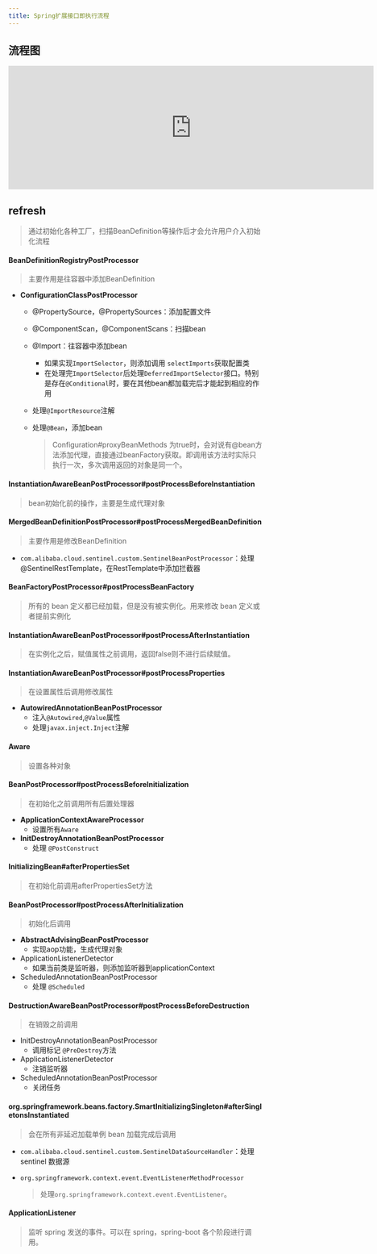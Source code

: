 ```yaml
---
title: Spring扩展接口即执行流程
---
```


## 流程图

<iframe id="embed_dom" name="embed_dom" frameborder="0" style="display:block;width:725px; height:245px;" src="https://www.processon.com/embed/612318b37d9c0856876bb0de"></iframe>



## refresh

> 通过初始化各种工厂，扫描BeanDefinition等操作后才会允许用户介入初始化流程



#### BeanDefinitionRegistryPostProcessor

> 主要作用是往容器中添加BeanDefinition

- **ConfigurationClassPostProcessor**
  - @PropertySource，@PropertySources：添加配置文件
  
  - @ComponentScan，@ComponentScans：扫描bean
  
  - @Import：往容器中添加bean
    - 如果实现`ImportSelector`，则添加调用 `selectImports`获取配置类
    - 在处理完`ImportSelector`后处理`DeferredImportSelector`接口。特别是存在`@Conditional`时，要在其他bean都加载完后才能起到相应的作用
    
  - 处理`@ImportResource`注解
  
  - 处理`@Bean`，添加bean
  
    > Configuration#proxyBeanMethods 为true时，会对说有@bean方法添加代理，直接通过beanFactory获取。即调用该方法时实际只执行一次，多次调用返回的对象是同一个。

#### InstantiationAwareBeanPostProcessor#postProcessBeforeInstantiation

> bean初始化前的操作，主要是生成代理对象



#### MergedBeanDefinitionPostProcessor#postProcessMergedBeanDefinition

> 主要作用是修改BeanDefinition

- `com.alibaba.cloud.sentinel.custom.SentinelBeanPostProcessor`：处理 @SentinelRestTemplate，在RestTemplate中添加拦截器



#### BeanFactoryPostProcessor#postProcessBeanFactory

> 所有的 bean 定义都已经加载，但是没有被实例化。用来修改 bean 定义或者提前实例化

#### InstantiationAwareBeanPostProcessor#postProcessAfterInstantiation

> 在实例化之后，赋值属性之前调用，返回false则不进行后续赋值。



#### InstantiationAwareBeanPostProcessor#postProcessProperties

> 在设置属性后调用修改属性

- **AutowiredAnnotationBeanPostProcessor**
  - 注入`@Autowired`,`@Value`属性
  - 处理`javax.inject.Inject`注解

#### Aware

> 设置各种对象



#### BeanPostProcessor#postProcessBeforeInitialization

> 在初始化之前调用所有后置处理器

- **ApplicationContextAwareProcessor**
  - 设置所有`Aware`
- **InitDestroyAnnotationBeanPostProcessor**
  - 处理 `@PostConstruct`

#### InitializingBean#afterPropertiesSet

> 在初始化前调用afterPropertiesSet方法



#### BeanPostProcessor#postProcessAfterInitialization

> 初始化后调用

- **AbstractAdvisingBeanPostProcessor**
  - 实现aop功能，生成代理对象
- ApplicationListenerDetector
  - 如果当前类是监听器，则添加监听器到applicationContext
- ScheduledAnnotationBeanPostProcessor
  - 处理 `@Scheduled`



#### DestructionAwareBeanPostProcessor#postProcessBeforeDestruction

> 在销毁之前调用

- InitDestroyAnnotationBeanPostProcessor
  - 调用标记 `@PreDestroy`方法
- ApplicationListenerDetector
  - 注销监听器
- ScheduledAnnotationBeanPostProcessor
  - 关闭任务



#### org.springframework.beans.factory.SmartInitializingSingleton#afterSingletonsInstantiated

> 会在所有非延迟加载单例 bean 加载完成后调用

- `com.alibaba.cloud.sentinel.custom.SentinelDataSourceHandler`：处理 sentinel 数据源

- `org.springframework.context.event.EventListenerMethodProcessor`

  > 处理`org.springframework.context.event.EventListener`。

#### **ApplicationListener** 

> 监听 spring 发送的事件。可以在 spring，spring-boot 各个阶段进行调用。